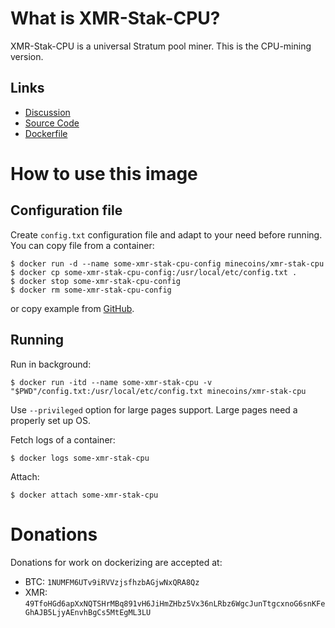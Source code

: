 # What is XMR-Stak-CPU?

XMR-Stak-CPU is a universal Stratum pool miner. This is the CPU-mining version.

## Links

- [Discussion](https://www.reddit.com/r/Monero/comments/5obh2r/xmrstakcpu_v1111_even_faster_now_and_you_can/)
- [Source Code](https://github.com/fireice-uk/xmr-stak-cpu)
- [Dockerfile](https://github.com/minecoins/docker-xmr-stak-cpu)

# How to use this image

## Configuration file

Create `config.txt` configuration file and adapt to your need before running.
You can copy file from a container:

```console
$ docker run -d --name some-xmr-stak-cpu-config minecoins/xmr-stak-cpu
$ docker cp some-xmr-stak-cpu-config:/usr/local/etc/config.txt .
$ docker stop some-xmr-stak-cpu-config
$ docker rm some-xmr-stak-cpu-config
```

or copy example from [GitHub](https://github.com/fireice-uk/xmr-stak-cpu/blob/v1.1.0-1.1.0/config.txt).

## Running

Run in background:

```console
$ docker run -itd --name some-xmr-stak-cpu -v "$PWD"/config.txt:/usr/local/etc/config.txt minecoins/xmr-stak-cpu
```

Use `--privileged` option for large pages support. Large pages need a properly set up OS.

Fetch logs of a container:

```console
$ docker logs some-xmr-stak-cpu
```

Attach:

```console
$ docker attach some-xmr-stak-cpu
```

# Donations

Donations for work on dockerizing are accepted at:

- BTC: `1NUMFM6UTv9iRVVzjsfhzbAGjwNxQRA8Qz`
- XMR: `49TfoHGd6apXxNQTSHrMBq891vH6JiHmZHbz5Vx36nLRbz6WgcJunTtgcxnoG6snKFeGhAJB5LjyAEnvhBgCs5MtEgML3LU`
